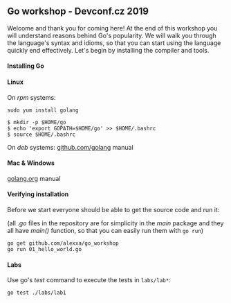 ## Go workshop - Devconf.cz 2019

Welcome and thank you for coming here!
At the end of this workshop you will understand reasons behind Go's popularity.
We will walk you through the language's syntax and idioms, so that you can start using the language quickly end effectively.
Let's begin by installing the compiler and tools.

#### Installing Go
#### Linux
On *rpm* systems:
```
sudo yum install golang

$ mkdir -p $HOME/go
$ echo 'export GOPATH=$HOME/go' >> $HOME/.bashrc
$ source $HOME/.bashrc
```

On *deb* systems:
[github.com/golang](https://github.com/golang/go/wiki/Ubuntu) manual

#### Mac & Windows
[golang.org](https://golang.org/doc/install#macos) manual

#### Verifying installation
Before we start everyone should be able to get the source code and run it:

(all *.go* files in the repository are for simplicity in the *main* package and
they all have *main()* function, so that you can easily run them with `go run`)

```
go get github.com/alexxa/go_workshop
go run 01_hello_world.go
```

#### Labs
Use go's *test* command to execute the tests in `labs/lab*`:
```
go test ./labs/lab1
```
